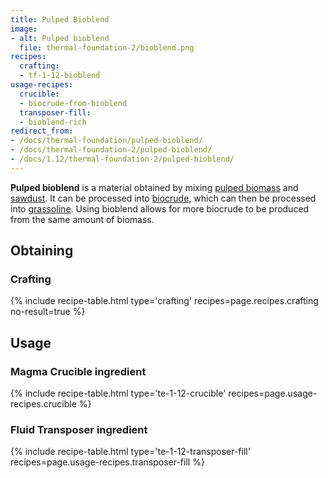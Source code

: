 ```yaml
---
title: Pulped Bioblend
image:
- alt: Pulped bioblend
  file: thermal-foundation-2/bioblend.png
recipes:
  crafting:
  - tf-1-12-bioblend
usage-recipes:
  crucible:
  - biocrude-from-bioblend
  transposer-fill:
  - bioblend-rich
redirect_from:
- /docs/thermal-foundation/pulped-bioblend/
- /docs/thermal-foundation-2/pulped-bioblend/
- /docs/1.12/thermal-foundation-2/pulped-bioblend/
---
```


**Pulped bioblend** is a material obtained by mixing [pulped
biomass](/docs/1.12/thermal-foundation/pulped-biomass/) and
[sawdust](/docs/1.12/thermal-foundation/sawdust/). It can be processed into
[biocrude](/docs/1.12/thermal-foundation/biocrude/), which can then be processed into
[grassoline](/docs/1.12/thermal-foundation/grassoline/). Using bioblend allows for
more biocrude to be produced from the same amount of biomass.


Obtaining
---------

### Crafting
{% include recipe-table.html type='crafting' recipes=page.recipes.crafting no-result=true %}


Usage
-----

### Magma Crucible ingredient
{% include recipe-table.html type='te-1-12-crucible' recipes=page.usage-recipes.crucible %}

### Fluid Transposer ingredient
{% include recipe-table.html type='te-1-12-transposer-fill' recipes=page.usage-recipes.transposer-fill %}
